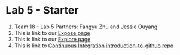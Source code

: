 # Lab 5 - Starter
1. Team 18 - Lab 5 Partners:
Fangyu Zhu and Jessie Ouyang
2. This is link to our [Expose page]()
3. This is link to our [Explore page]()
4. This is link to [Continuous Integration introduction-to-github repo](https://github.com/ouyangca/introduction-to-github)


